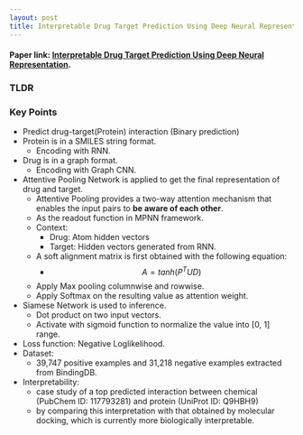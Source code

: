 ```yaml
---
layout: post
title: Interpretable Drug Target Prediction Using Deep Neural Representation
---
```


#### Paper link: [Interpretable Drug Target Prediction Using Deep Neural Representation](https://astro.temple.edu/~tua87106/ijcai_dti.pdf).
### TLDR

### Key Points
- Predict drug-target(Protein) interaction (Binary prediction)
- Protein is in a SMILES string format.
    - Encoding with RNN.
- Drug is in a graph format.
    - Encoding with Graph CNN.
- Attentive Pooling Network is applied to get the final representation of drug and target.
    - Attentive Pooling provides a two-way attention mechanism that enables the input pairs to **be aware of each other**.
    - As the readout function in MPNN framework.
    - Context:
        - Drug: Atom hidden vectors
        - Target: Hidden vectors generated from RNN.
    - A soft alignment matrix is first obtained with the following equation:
        - $$A = tanh(P^TUD)$$
    - Apply Max pooling columnwise and rowwise.
    - Apply Softmax on the resulting value as attention weight.
- Siamese Network is used to inference.
    - Dot product on two input vectors.
    - Activate with sigmoid function to normalize the value into [0, 1] range.
- Loss function: Negative Loglikelihood.
- Dataset:
    - 39,747 positive examples and 31,218 negative examples extracted from BindingDB.
- Interpretability:
    - case study of a top predicted interaction between chemical (PubChem ID: 117793281) and protein (UniProt ID: Q9HBH9)
    - by comparing this interpretation with that obtained by molecular docking, which is currently more biologically interpretable.
